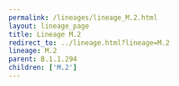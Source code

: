 ```yaml
---
permalink: /lineages/lineage_M.2.html
layout: lineage_page
title: Lineage M.2
redirect_to: ../lineage.html?lineage=M.2
lineage: M.2
parent: B.1.1.294
children: ['M.2']
---
```

